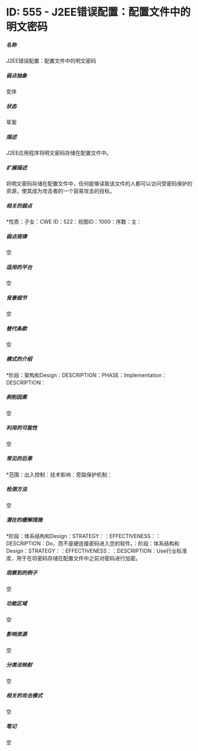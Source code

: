 # ID: 555 - J2EE错误配置：配置文件中的明文密码
<h5>名称</h5>J2EE错误配置：配置文件中的明文密码
<h5>弱点抽象</h5>变体
<h5>状态</h5>草案
<h5>描述</h5>J2EE应用程序将明文密码存储在配置文件中。
<h5>扩展描述</h5>将明文密码存储在配置文件中，任何能够读取该文件的人都可以访问受密码保护的资源，使其成为攻击者的一个容易攻击的目标。
<h5>相关的弱点</h5>*性质：子女：CWE ID：522：视图ID：1000：序数：主：
<h5>弱点规律</h5>空
<h5>适用的平台</h5>空
<h5>背景细节</h5>空
<h5>替代条款</h5>空
<h5>模式的介绍</h5>*阶段：架构和Design：DESCRIPTION：PHASE：Implementation：DESCRIPTION：
<h5>剥削因素</h5>空
<h5>利用的可能性</h5>空
<h5>常见的后果</h5>*范围：出入控制：技术影响：旁路保护机制：
<h5>检测方法</h5>空
<h5>潜在的缓解措施</h5>*阶段：体系结构和Design：STRATEGY：：EFFECTIVENESS：：DESCRIPTION：Do，而不是硬连接密码进入您的软件。：阶段：体系结构和Design：STRATEGY：：EFFECTIVENESS：：DESCRIPTION：Use行业标准库，用于在将密码存储在配置文件中之前对密码进行加密。
<h5>观察到的例子</h5>空
<h5>功能区域</h5>空
<h5>影响资源</h5>空
<h5>分类法映射</h5>空
<h5>相关的攻击模式</h5>空
<h5>笔记</h5>空

